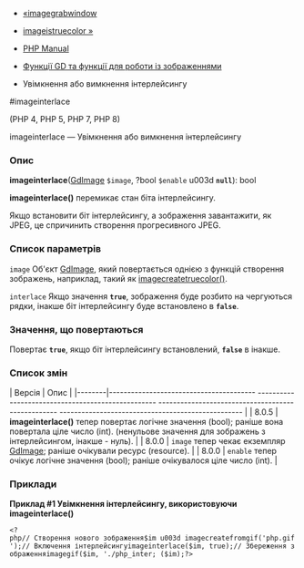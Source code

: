 - [«imagegrabwindow](function.imagegrabwindow.md)
- [imageistruecolor »](function.imageistruecolor.md)

- [PHP Manual](index.md)
- [Функції GD та функції для роботи із зображеннями](ref.image.md)
- Увімкнення або вимкнення інтерлейсингу

#imageinterlace

(PHP 4, PHP 5, PHP 7, PHP 8)

imageinterlace — Увімкнення або вимкнення інтерлейсингу

### Опис

**imageinterlace**([GdImage](class.gdimage.md) `$image`, ?bool
`$enable` u003d **`null`**): bool

**imageinterlace()** перемикає стан біта інтерлейсингу.

Якщо встановити біт інтерлейсингу, а зображення завантажити, як JPEG,
це спричинить створення прогресивного JPEG.

### Список параметрів

`image`
Об'єкт [GdImage](class.gdimage.md), який повертається однією з функцій
створення зображень, наприклад, такий як
[imagecreatetruecolor()](function.imagecreatetruecolor.md).

`interlace`
Якщо значення **`true`**, зображення буде розбито на чергуються
рядки, інакше біт інтерлейсингу буде встановлено в
**`false`**.

### Значення, що повертаються

Повертає **`true`**, якщо біт інтерлейсингу встановлений, **`false`** в
інакше.

### Список змін

| Версія | Опис |
|--------|---------------------------------------- -------------------------------------------------- -------------------------------------------------- -------------------------------------------------- |
| 8.0.5 | **imageinterlace()** тепер повертає логічне значення (bool); раніше вона повертала ціле число (int). (ненульове значення для зображень з інтерлейсингом, інакше - нуль). |
| 8.0.0 | `image` тепер чекає екземпляр [GdImage](class.gdimage.md); раніше очікували ресурс (resource). |
| 8.0.0 | `enable` тепер очікує логічне значення (bool); раніше очікувалося ціле число (int). |

### Приклади

**Приклад #1 Увімкнення інтерлейсингу, використовуючи **imageinterlace()****

`<?php// Створення нового зображення$im u003d imagecreatefromgif('php.gif');// Включення інтерлейсингуimageinterlace($im, true);// Збереження зображенняimagegif($im, './php_inter; ($im);?> `
